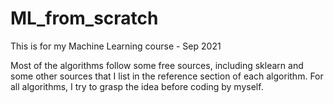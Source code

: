 # ML_from_scratch

This is for my Machine Learning course - Sep 2021

Most of the algorithms follow some free sources, including sklearn and some other sources that I list in the reference section of each algorithm. For all algorithms, I try to grasp the idea before coding by myself.
